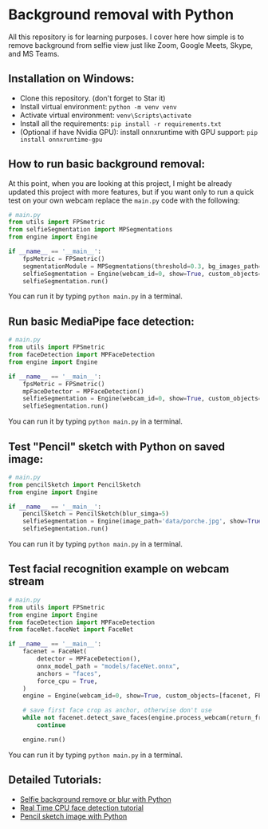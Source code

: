 # Background removal with Python

All this repository is for learning purposes. I cover here how simple is to remove background from selfie view just like Zoom, Google Meets, Skype, and MS Teams.

## Installation on Windows:
- Clone this repository. (don't forget to Star it)
- Install virtual environment: ```python -m venv venv```
- Activate virtual environment: ```venv\Scripts\activate```
- Install all the requirements: ```pip install -r requirements.txt```
- (Optional if have Nvidia GPU): install onnxruntime with GPU support: ```pip install onnxruntime-gpu```

## How to run basic background removal:
At this point, when you are looking at this project, I might be already updated this project with more features, but if you want only to run a quick test on your own webcam replace the ```main.py``` code with the following:
```Python
# main.py
from utils import FPSmetric
from selfieSegmentation import MPSegmentations
from engine import Engine

if __name__ == '__main__':
    fpsMetric = FPSmetric()
    segmentationModule = MPSegmentations(threshold=0.3, bg_images_path='', bg_blur_ratio=(45, 45))
    selfieSegmentation = Engine(webcam_id=0, show=True, custom_objects=[segmentationModule, fpsMetric])
    selfieSegmentation.run()
```
You can run it by typing ```python main.py``` in a terminal.

## Run basic MediaPipe face detection:
```Python
# main.py
from utils import FPSmetric
from faceDetection import MPFaceDetection
from engine import Engine

if __name__ == '__main__':
    fpsMetric = FPSmetric()
    mpFaceDetector = MPFaceDetection() 
    selfieSegmentation = Engine(webcam_id=0, show=True, custom_objects=[mpFaceDetector, fpsMetric])
    selfieSegmentation.run()
```
You can run it by typing ```python main.py``` in a terminal.

## Test "Pencil" sketch with Python on saved image:
```Python
# main.py
from pencilSketch import PencilSketch
from engine import Engine

if __name__ == '__main__': 
    pencilSketch = PencilSketch(blur_simga=5)
    selfieSegmentation = Engine(image_path='data/porche.jpg', show=True, custom_objects=[pencilSketch])
    selfieSegmentation.run()
```
You can run it by typing ```python main.py``` in a terminal.

## Test facial recognition example on webcam stream
```Python
# main.py
from utils import FPSmetric
from engine import Engine
from faceDetection import MPFaceDetection
from faceNet.faceNet import FaceNet

if __name__ == '__main__':
    facenet = FaceNet(
        detector = MPFaceDetection(),
        onnx_model_path = "models/faceNet.onnx", 
        anchors = "faces",
        force_cpu = True,
    )
    engine = Engine(webcam_id=0, show=True, custom_objects=[facenet, FPSmetric()])

    # save first face crop as anchor, otherwise don't use
    while not facenet.detect_save_faces(engine.process_webcam(return_frame=True), output_dir="faces"):
        continue

    engine.run()
```
You can run it by typing ```python main.py``` in a terminal.

## Detailed Tutorials:
- [Selfie background remove or blur with Python](https://pylessons.com/remove-background)
- [Real Time CPU face detection tutorial](https://pylessons.com/face-detection)
- [Pencil sketch image with Python](https://pylessons.com/pencil-sketch)
